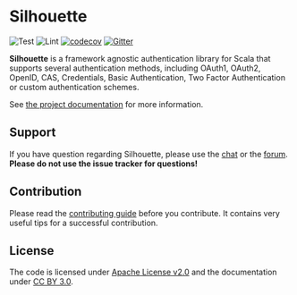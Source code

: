 Silhouette
==========
![Test](https://github.com/minutemen/silhouette/workflows/Test/badge.svg) ![Lint](https://github.com/minutemen/silhouette/workflows/Lint/badge.svg) [![codecov](https://codecov.io/gh/minutemen/silhouette/branch/master/graph/badge.svg)](https://codecov.io/gh/minutemen/silhouette) [![Gitter](https://badges.gitter.im/Join%20Chat.svg)](https://gitter.im/minutemen/silhouette?utm_source=badge&utm_medium=badge&utm_campaign=pr-badge&utm_content=badge)

**Silhouette** is a framework agnostic authentication library for Scala that supports several authentication methods, including OAuth1, OAuth2, OpenID, CAS, Credentials, Basic Authentication, Two Factor Authentication or custom authentication schemes.

See [the project documentation] for more information.

## Support

If you have question regarding Silhouette, please use the [chat] or the [forum]. **Please do not use the issue tracker for questions!**

## Contribution

Please read the [contributing guide] before you contribute. It contains very useful tips for a successful contribution.

## License

The code is licensed under [Apache License v2.0] and the documentation under [CC BY 3.0].

[the project documentation]: http://www.silhouette.rocks/docs
[chat]: https://gitter.im/minutemen/silhouette
[forum]: http://discourse.silhouette.rocks/
[contributing guide]: CONTRIBUTING.md
[Apache License v2.0]: http://www.apache.org/licenses/LICENSE-2.0
[CC BY 3.0]: http://creativecommons.org/licenses/by/3.0/
